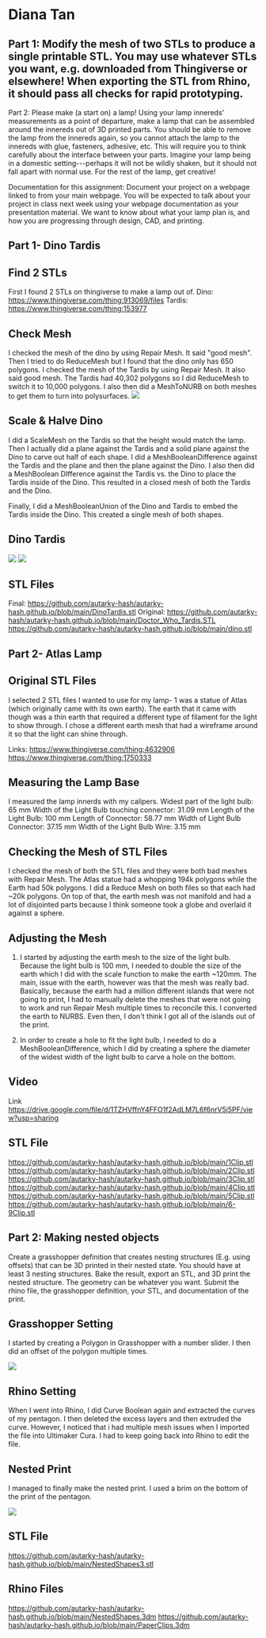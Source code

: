 # Diana Tan

## Part 1: Modify the mesh of two STLs to produce a single printable STL. You may use whatever STLs you want, e.g. downloaded from Thingiverse or elsewhere! When exporting the STL from Rhino, it should pass all checks for rapid prototyping.

Part 2: Please make (a start on) a lamp! Using your lamp innereds' measurements as a point of departure, make a lamp that can be assembled around the innereds out of 3D printed parts. You should be able to remove the lamp from the innereds again, so you cannot attach the lamp to the innereds with glue, fasteners, adhesive, etc. This will require you to think carefully about the interface between your parts. Imagine your lamp being in a domestic setting---perhaps it will not be wildly shaken, but it should not fall apart with normal use. For the rest of the lamp, get creative!

Documentation for this assignment: Document your project on a webpage linked to from your main webpage. You will be expected to talk about your project in class next week using your webpage documentation as your presentation material. We want to know about what your lamp plan is, and how you are progressing through design, CAD, and printing. 

## Part 1- Dino Tardis

## Find 2 STLs
First I found 2 STLs on thingiverse to make a lamp out of. 
Dino: https://www.thingiverse.com/thing:913069/files
Tardis: https://www.thingiverse.com/thing:153977

## Check Mesh
I checked the mesh of the dino by using Repair Mesh. It said "good mesh". Then I tried to do ReduceMesh but I found that the dino only has 650 polygons.
I checked the mesh of the Tardis by using Repair Mesh. It also said good mesh. The Tardis had 40,302 polygons so I did ReduceMesh to switch it to 10,000 polygons.
I also then did a MeshToNURB on both meshes to get them to turn into polysurfaces.
<img src= "https://github.com/autarky-hash/autarky-hash.github.io/blob/main/GoodMesh.png" height=px>

## Scale & Halve Dino

I did a ScaleMesh on the Tardis so that the height would match the lamp. Then I actually did a plane against the Tardis and a solid plane against the Dino to carve out half of each shape. I did a MeshBooleanDifference against the Tardis and the plane and then the plane against the Dino. I also then did a MeshBoolean DIfference against the Tardis vs. the Dino to place the Tardis inside of the Dino. This resulted in a closed mesh of both the Tardis and the Dino. 

Finally, I did a MeshBooleanUnion of the Dino and Tardis to embed the Tardis inside the Dino. This created a single mesh of both shapes. 

## Dino Tardis
<html><img src="https://github.com/autarky-hash/autarky-hash.github.io/blob/main/DinoTardis2.png" height=px> 
<img src= "https://github.com/autarky-hash/autarky-hash.github.io/blob/main/DinosaurTardisRhino.png" height=px>
</html>

## STL Files
Final: https://github.com/autarky-hash/autarky-hash.github.io/blob/main/DinoTardis.stl
Original: https://github.com/autarky-hash/autarky-hash.github.io/blob/main/Doctor_Who_Tardis.STL
https://github.com/autarky-hash/autarky-hash.github.io/blob/main/dino.stl

## Part 2- Atlas Lamp

## Original STL Files
I selected 2 STL files I wanted to use for my lamp- 1 was a statue of Atlas (which originally came with its own earth). The earth that it came with though was a thin earth that required a different type of filament for the light to show through. I chose a different earth mesh that had a wireframe around it so that the light can shine through. 

Links:
https://www.thingiverse.com/thing:4632906
https://www.thingiverse.com/thing:1750333

## Measuring the Lamp Base
I measured the lamp innerds with my calipers. 
Widest part of the light bulb: 65 mm
Width of the Light Bulb touching connector: 31.09 mm
Length of the Light Bulb: 100 mm
Length of Connector: 58.77 mm
Width of Light Bulb Connector: 37.15 mm
Width of the Light Bulb Wire: 3.15 mm

## Checking the Mesh of STL Files
I checked the mesh of both the STL files and they were both bad meshes with Repair Mesh. The Atlas statue had a whopping 194k polygons while the Earth had 50k polygons. I did a Reduce Mesh on both files so that each had ~20k polygons. On top of that, the earth mesh was not manifold and had a lot of disjointed parts because I think someone took a globe and overlaid it against a sphere. 

## Adjusting the Mesh

1. I started by adjusting the earth mesh to the size of the light bulb. Because the light bulb is 100 mm, I needed to double the size of the earth which I did with the scale function to make the earth ~120mm. The main, issue with the earth, however was that the mesh was really bad. Basically, because the earth had a million different islands that were not going to print, I had to manually delete the meshes that were not going to work and run Repair Mesh multiple times to reconcile this. I converted the earth to NURBS. Even then, I don't think I got all of the islands out of the print.

2. In order to create a hole to fit the light bulb, I needed to do a MeshBooleanDifference, which I did by creating a sphere the diameter of the widest width of the light bulb to carve a hole on the bottom.   




## Video
Link https://drive.google.com/file/d/1TZHVffnY4FFO1f2AdLM7L6f6nrV5j5PF/view?usp=sharing

## STL File
https://github.com/autarky-hash/autarky-hash.github.io/blob/main/1Clip.stl
https://github.com/autarky-hash/autarky-hash.github.io/blob/main/2Clip.stl
https://github.com/autarky-hash/autarky-hash.github.io/blob/main/3Clip.stl
https://github.com/autarky-hash/autarky-hash.github.io/blob/main/4Clip.stl
https://github.com/autarky-hash/autarky-hash.github.io/blob/main/5Clip.stl
https://github.com/autarky-hash/autarky-hash.github.io/blob/main/6-9Clip.stl


## Part 2: Making nested objects

Create a grasshopper definition that creates nesting structures (E.g. using offsets) that can be 3D printed in their nested state. You should have at least 3 nesting structures. Bake the result, export an STL, and 3D print the nested structure. The geometry can be whatever you want. Submit the rhino file, the grasshopper definition, your STL, and documentation of the print.

## Grasshopper Setting
I started by creating a Polygon in Grasshopper with a number slider. I then did an offset of the polygon multiple times.
<html><img src="https://github.com/autarky-hash/autarky-hash.github.io/blob/main/Grasshopper2.png" height=px> </html>

## Rhino Setting
When I went into Rhino, I did Curve Boolean again and extracted the curves of my pentagon. I then deleted the excess layers and then extruded the curve. However, I noticed that i had multiple mesh issues when I imported the file into Ultimaker Cura. I had to keep going back into Rhino to edit the file.

## Nested Print
I managed to finally make the nested print. I used a brim on the bottom of the print of the pentagon.
<html><img src="https://github.com/autarky-hash/autarky-hash.github.io/blob/main/IMG_1012.JPG" height=px> </html>


## STL File
https://github.com/autarky-hash/autarky-hash.github.io/blob/main/NestedShapes3.stl

## Rhino Files
https://github.com/autarky-hash/autarky-hash.github.io/blob/main/NestedShapes.3dm
https://github.com/autarky-hash/autarky-hash.github.io/blob/main/PaperClips.3dm

